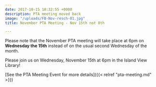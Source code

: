 ```yaml
---
date: 2017-10-15 10:32:55 +0000
description: PTA meeting moved back
image: "/uploads/FB-Nov-resch-01.jpg"
title: November PTA Meeting - Nov 15th not 8th

---
```



Please note that the November PTA meeting will take place at 6pm on **Wednesday the 15th** instead of on the usual second Wednesday of the month.

Please join us on Wednesday, November 15th at 6pm in the Island View Library!

[See the PTA Meeting Event for more details]({{< relref "pta-meeting.md" >}})